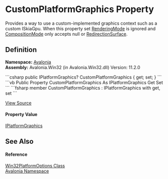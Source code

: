 # CustomPlatformGraphics Property


Provides a way to use a custom-implemented graphics context such as a custom ISkiaGpu. When this property set <a href="P_Avalonia_Win32PlatformOptions_RenderingMode">RenderingMode</a> is ignored and <a href="P_Avalonia_Win32PlatformOptions_CompositionMode">CompositionMode</a> only accepts null or <a href="T_Avalonia_Win32CompositionMode">RedirectionSurface</a>.



## Definition
**Namespace:** <a href="N_Avalonia">Avalonia</a>  
**Assembly:** Avalonia.Win32 (in Avalonia.Win32.dll) Version: 11.2.0

<Tabs groupId="api-code-preview">
<TabItem value="csharp" label="C#">
```csharp
public IPlatformGraphics? CustomPlatformGraphics { get; set; }
```
</TabItem>
<TabItem value="vb" label="VB">
```vb
Public Property CustomPlatformGraphics As IPlatformGraphics
	Get
	Set
```
</TabItem>
<TabItem value="fsharp" label="F#">
```fsharp
member CustomPlatformGraphics : IPlatformGraphics with get, set
```
</TabItem>
</Tabs>



<a href="https://github.com/AvaloniaUI/Avalonia/tree/master/src/Windows/Avalonia.Win32/Win32PlatformOptions.cs#L166" title="View the source code">View Source</a>



#### Property Value
<a href="T_Avalonia_Platform_IPlatformGraphics">IPlatformGraphics</a>

## See Also


#### Reference
<a href="T_Avalonia_Win32PlatformOptions">Win32PlatformOptions Class</a>  
<a href="N_Avalonia">Avalonia Namespace</a>  


